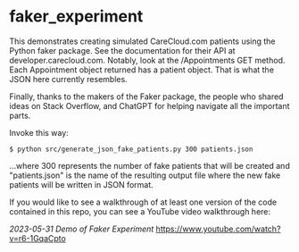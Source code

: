 # faker_experiment
This demonstrates creating simulated CareCloud.com patients using the Python faker package. See the documentation for their API at developer.carecloud.com. Notably, look at the /Appointments GET method.  Each Appointment object returned has a patient object. That is what the JSON here currently resembles.

Finally, thanks to the makers of the Faker package, the people who shared ideas on Stack Overflow, and ChatGPT for helping navigate all the important parts.

Invoke this way:
```
$ python src/generate_json_fake_patients.py 300 patients.json
```
...where 300 represents the number of fake patients that will be created and "patients.json" is the name of the resulting output file where the new fake patients will be written in JSON format.

If you would like to see a walkthrough of at least one version of the code contained in this repo, you can see a YouTube video walkthrough here: 

*2023-05-31 Demo of Faker Experiment*
https://www.youtube.com/watch?v=r6-1GqaCpto

